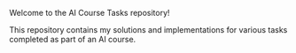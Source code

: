 Welcome to the AI Course Tasks repository! 

This repository contains my solutions and implementations for various tasks completed as part of an AI course. 
